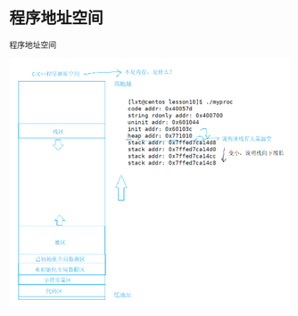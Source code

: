 # 程序地址空间

程序地址空间

![image-20230430144253548](https://raw.githubusercontent.com/lskjfieh/typora/main/img/202304301442602.png)

